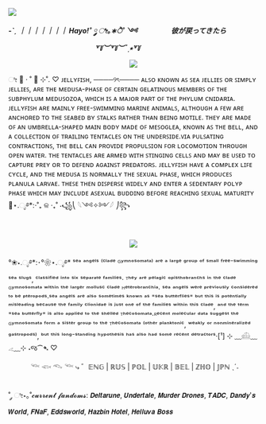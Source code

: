 ![](https://komarev.com/ghpvc/?username=SwanseaDePearl&color=ff69b4)

***-ˋˏ ｜｜｜｜｜｜｜ Hayoǃ˚ ༘ ೀ｡∗ੈ˚ ༺    ⠀⠀⠀⠀⠀⠀ 彼が戻ってきたら⠀⠀⠀⠀⠀⠀⠀⠀⠀⠀⠀⠀⠀⠀⠀⠀⠀꒷꒦︶꒷꒦︶ ๋ ࣭ ⭑꒷꒦***
<p align="center">
<img src="https://cdn.discordapp.com/attachments/1412407266619162638/1412413006922383523/strawberry_cake_GIF.gif?ex=68b8339e&is=68b6e21e&hm=66f438d056ff0fa7bfc6c38f4b9cd4bc2bf5e64ff3d725576c152e1aa0e78e36&"/>
</p>
  ೀ 🍨 ‧ ˚ 🎀 ⊹˚. ♡ ᴊᴇʟʟʏꜰɪꜱʜ, ────୨ৎ──── ᴀʟꜱᴏ ᴋɴᴏᴡɴ ᴀꜱ ꜱᴇᴀ ᴊᴇʟʟɪᴇꜱ ᴏʀ ꜱɪᴍᴘʟʏ ᴊᴇʟʟɪᴇꜱ, ᴀʀᴇ ᴛʜᴇ ᴍᴇᴅᴜꜱᴀ-ᴘʜᴀꜱᴇ ᴏꜰ ᴄᴇʀᴛᴀɪɴ ɢᴇʟᴀᴛɪɴᴏᴜꜱ ᴍᴇᴍʙᴇʀꜱ ᴏꜰ ᴛʜᴇ ꜱᴜʙᴘʜʏʟᴜᴍ ᴍᴇᴅᴜꜱᴏᴢᴏᴀ, ᴡʜɪᴄʜ ɪꜱ ᴀ ᴍᴀᴊᴏʀ ᴘᴀʀᴛ ᴏꜰ ᴛʜᴇ ᴘʜʏʟᴜᴍ ᴄɴɪᴅᴀʀɪᴀ. ᴊᴇʟʟʏꜰɪꜱʜ ᴀʀᴇ ᴍᴀɪɴʟʏ ꜰʀᴇᴇ-ꜱᴡɪᴍᴍɪɴɢ ᴍᴀʀɪɴᴇ ᴀɴɪᴍᴀʟꜱ, ᴀʟᴛʜᴏᴜɢʜ ᴀ ꜰᴇᴡ ᴀʀᴇ ᴀɴᴄʜᴏʀᴇᴅ ᴛᴏ ᴛʜᴇ ꜱᴇᴀʙᴇᴅ ʙʏ ꜱᴛᴀʟᴋꜱ ʀᴀᴛʜᴇʀ ᴛʜᴀɴ ʙᴇɪɴɢ ᴍᴏᴛɪʟᴇ. ᴛʜᴇʏ ᴀʀᴇ ᴍᴀᴅᴇ ᴏꜰ ᴀɴ ᴜᴍʙʀᴇʟʟᴀ-ꜱʜᴀᴘᴇᴅ ᴍᴀɪɴ ʙᴏᴅʏ ᴍᴀᴅᴇ ᴏꜰ ᴍᴇꜱᴏɢʟᴇᴀ, ᴋɴᴏᴡɴ ᴀꜱ ᴛʜᴇ ʙᴇʟʟ, ᴀɴᴅ ᴀ ᴄᴏʟʟᴇᴄᴛɪᴏɴ ᴏꜰ ᴛʀᴀɪʟɪɴɢ ᴛᴇɴᴛᴀᴄʟᴇꜱ ᴏɴ ᴛʜᴇ ᴜɴᴅᴇʀꜱɪᴅᴇ.ᴠɪᴀ ᴘᴜʟꜱᴀᴛɪɴɢ ᴄᴏɴᴛʀᴀᴄᴛɪᴏɴꜱ, ᴛʜᴇ ʙᴇʟʟ ᴄᴀɴ ᴘʀᴏᴠɪᴅᴇ ᴘʀᴏᴘᴜʟꜱɪᴏɴ ꜰᴏʀ ʟᴏᴄᴏᴍᴏᴛɪᴏɴ ᴛʜʀᴏᴜɢʜ ᴏᴘᴇɴ ᴡᴀᴛᴇʀ. ᴛʜᴇ ᴛᴇɴᴛᴀᴄʟᴇꜱ ᴀʀᴇ ᴀʀᴍᴇᴅ ᴡɪᴛʜ ꜱᴛɪɴɢɪɴɢ ᴄᴇʟʟꜱ ᴀɴᴅ ᴍᴀʏ ʙᴇ ᴜꜱᴇᴅ ᴛᴏ ᴄᴀᴘᴛᴜʀᴇ ᴘʀᴇʏ ᴏʀ ᴛᴏ ᴅᴇꜰᴇɴᴅ ᴀɢᴀɪɴꜱᴛ ᴘʀᴇᴅᴀᴛᴏʀꜱ. ᴊᴇʟʟʏꜰɪꜱʜ ʜᴀᴠᴇ ᴀ ᴄᴏᴍᴘʟᴇx ʟɪꜰᴇ ᴄʏᴄʟᴇ, ᴀɴᴅ ᴛʜᴇ ᴍᴇᴅᴜꜱᴀ ɪꜱ ɴᴏʀᴍᴀʟʟʏ ᴛʜᴇ ꜱᴇxᴜᴀʟ ᴘʜᴀꜱᴇ, ᴡʜɪᴄʜ ᴘʀᴏᴅᴜᴄᴇꜱ ᴘʟᴀɴᴜʟᴀ ʟᴀʀᴠᴀᴇ. ᴛʜᴇꜱᴇ ᴛʜᴇɴ ᴅɪꜱᴘᴇʀꜱᴇ ᴡɪᴅᴇʟʏ ᴀɴᴅ ᴇɴᴛᴇʀ ᴀ ꜱᴇᴅᴇɴᴛᴀʀʏ ᴘᴏʟʏᴘ ᴘʜᴀꜱᴇ ᴡʜɪᴄʜ ᴍᴀʏ ɪɴᴄʟᴜᴅᴇ ᴀꜱᴇxᴜᴀʟ ʙᴜᴅᴅɪɴɢ ʙᴇꜰᴏʀᴇ ʀᴇᴀᴄʜɪɴɢ ꜱᴇxᴜᴀʟ ᴍᴀᴛᴜʀɪᴛʏ 🪼⋆.ೃ࿔*:⋅˚₊ ଳ ‧₊˚ ⋅꧁⎝ 𓆩༺✧༻𓆪 ⎠꧂
  
⠀⠀⠀⠀⠀⠀⠀⠀⠀⠀⠀⠀⠀⠀⠀⠀⠀⠀⠀⠀⠀⠀⠀⠀⠀⠀⠀⠀
<p align="center">
<img src="https://cdn.discordapp.com/attachments/1412407266619162638/1412417856871731280/GIF_by_Oceana_1_1.gif?ex=68b83822&is=68b6e6a2&hm=1c0dd858fe53b0e35fa2d073e2832a7b374e29c513ee0853cd3384be004ff1a9&"/>
</p>
°❀⋆.ೃ࿔*:･°❀⋆.ೃ࿔* ˢᵉᵃ ᵃⁿᵍᵉˡˢ ⁽ᶜˡᵃᵈᵉ ᴳʸᵐⁿᵒˢᵒᵐᵃᵗᵃ⁾ ᵃʳᵉ ᵃ ˡᵃʳᵍᵉ ᵍʳᵒᵘᵖ ᵒᶠ ˢᵐᵃˡˡ ᶠʳᵉᵉ⁻ˢʷⁱᵐᵐⁱⁿᵍ ˢᵉᵃ ˢˡᵘᵍˢ, ᶜˡᵃˢˢⁱᶠⁱᵉᵈ ⁱⁿᵗᵒ ˢⁱˣ ˢᵉᵖᵃʳᵃᵗᵉ ᶠᵃᵐⁱˡⁱᵉˢ· ᵀʰᵉʸ ᵃʳᵉ ᵖᵉˡᵃᵍⁱᶜ ᵒᵖⁱˢᵗʰᵒᵇʳᵃⁿᶜʰˢ ⁱⁿ ᵗʰᵉ ᶜˡᵃᵈᵉ ᴳʸᵐⁿᵒˢᵒᵐᵃᵗᵃ ʷⁱᵗʰⁱⁿ ᵗʰᵉ ˡᵃʳᵍᵉʳ ᵐᵒˡˡᵘˢᶜ ᶜˡᵃᵈᵉ ᴴᵉᵗᵉʳᵒᵇʳᵃⁿᶜʰⁱᵃ· ˢᵉᵃ ᵃⁿᵍᵉˡˢ ʷᵉʳᵉ ᵖʳᵉᵛⁱᵒᵘˢˡʸ ᶜᵒⁿˢⁱᵈᵉʳᵉᵈ ᵗᵒ ᵇᵉ ᵖᵗᵉʳᵒᵖᵒᵈˢ·ˢᵉᵃ ᵃⁿᵍᵉˡˢ ᵃʳᵉ ᵃˡˢᵒ ˢᵒᵐᵉᵗⁱᵐᵉˢ ᵏⁿᵒʷⁿ ᵃˢ "ˢᵉᵃ ᵇᵘᵗᵗᵉʳᶠˡⁱᵉˢ" ᵇᵘᵗ ᵗʰⁱˢ ⁱˢ ᵖᵒᵗᵉⁿᵗⁱᵃˡˡʸ ᵐⁱˢˡᵉᵃᵈⁱⁿᵍ ᵇᵉᶜᵃᵘˢᵉ ᵗʰᵉ ᶠᵃᵐⁱˡʸ ᶜˡⁱᵒⁿⁱᵈᵃᵉ ⁱˢ ʲᵘˢᵗ ᵒⁿᵉ ᵒᶠ ᵗʰᵉ ᶠᵃᵐⁱˡⁱᵉˢ ʷⁱᵗʰⁱⁿ ᵗʰⁱˢ ᶜˡᵃᵈᵉ, ᵃⁿᵈ ᵗʰᵉ ᵗᵉʳᵐ "ˢᵉᵃ ᵇᵘᵗᵗᵉʳᶠˡʸ" ⁱˢ ᵃˡˢᵒ ᵃᵖᵖˡⁱᵉᵈ ᵗᵒ ᵗʰᵉ ˢʰᵉˡˡᵉᵈ ᵀʰᵉᶜᵒˢᵒᵐᵃᵗᵃ·ᴿᵉᶜᵉⁿᵗ ᵐᵒˡᵉᶜᵘˡᵃʳ ᵈᵃᵗᵃ ˢᵘᵍᵍᵉˢᵗ ᵗʰᵉ ᴳʸᵐⁿᵒˢᵒᵐᵃᵗᵃ ᶠᵒʳᵐ ᵃ ˢⁱˢᵗᵉʳ ᵍʳᵒᵘᵖ ᵗᵒ ᵗʰᵉ ᵀʰᵉᶜᵒˢᵒᵐᵃᵗᵃ ⁽ᵒᵗʰᵉʳ ᵖˡᵃⁿᵏᵗᵒⁿⁱᶜ, ʷᵉᵃᵏˡʸ ᵒʳ ⁿᵒⁿᵐⁱⁿᵉʳᵃˡⁱᶻᵉᵈ ᵍᵃˢᵗʳᵒᵖᵒᵈˢ⁾, ᵇᵘᵗ ᵗʰⁱˢ ˡᵒⁿᵍ⁻ˢᵗᵃⁿᵈⁱⁿᵍ ʰʸᵖᵒᵗʰᵉˢⁱˢ ʰᵃˢ ᵃˡˢᵒ ʰᵃᵈ ˢᵒᵐᵉ ʳᵉᶜᵉⁿᵗ ᵈᵉᵗʳᵃᶜᵗᵒʳˢ·[¹] ⊹ ﹏𓊝﹏𓂁﹏⊹ ˖જ⁀➴ ♡

⠀⠀⠀⠀
𓆝 𓆟 𓆞 𓆝 ⤷ ゛𝔼ℕ𝔾 | ℝ𝕌𝕊 | ℙ𝕆𝕃 | 𝕌𝕂ℝ | 𝔹𝔼𝕃 | ℤℍ𝕆 | 𝕁ℙℕ ˎˊ˗
⠀⠀⠀⠀

˚ ༘ ೀ⋆｡˚𝓬𝓾𝓻𝓻𝓮𝓷𝓽 𝓯𝓪𝓷𝓭𝓸𝓶𝓼: 𝘿𝙚𝙡𝙩𝙖𝙧𝙪𝙣𝙚, 𝙐𝙣𝙙𝙚𝙧𝙩𝙖𝙡𝙚, 𝙈𝙪𝙧𝙙𝙚𝙧 𝘿𝙧𝙤𝙣𝙚𝙨, 𝙏𝘼𝘿𝘾, 𝘿𝙖𝙣𝙙𝙮'𝙨 𝙒𝙤𝙧𝙡𝙙, 𝙁𝙉𝙖𝙁, 𝙀𝙙𝙙𝙨𝙬𝙤𝙧𝙡𝙙, 𝙃𝙖𝙯𝙗𝙞𝙣 𝙃𝙤𝙩𝙚𝙡, 𝙃𝙚𝙡𝙡𝙪𝙫𝙖 𝘽𝙤𝙨𝙨
